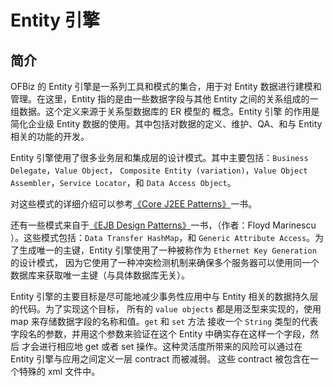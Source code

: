 # Entity 引擎

## 简介

OFBiz 的 Entity 引擎是一系列工具和模式的集合，用于对 Entity 数据进行建模和管理。在这里，Entity
指的是由一些数据字段与其他 Entity 之间的关系组成的一组数据。这个定义来源于关系型数据库的 ER 模型的
概念。Entity 引擎 的作用是简化企业级 Entity 数据的使用。其中包括对数据的定义、维护、QA、和与 Entity
相关的功能的开发。

Entity 引擎使用了很多业务层和集成层的设计模式。其中主要包括：`Business Delegate`，`Value Object`，
`Composite Entity (variation)`，`Value Object Assembler`，`Service Locator`，和 `Data Access Object`。

对这些模式的详细介绍可以参考[《Core J2EE Patterns》](http://www.corej2eepatterns.com/BusinessDelegate.htm)一书。

还有一些模式来自于[《EJB Design Patterns》](http://www.theserverside.com/news/1369776/Free-Book-EJB-Design-Patterns)一书，（作者：Floyd Marinescu ）。这些模式包括：`Data Transfer HashMap`，和 `Generic Attribute Access`。为了生成唯一的主键，Entity 引擎使用了一种被称作为 `Ethernet Key Generation` 的设计模式，
因为它使用了一种冲突检测机制来确保多个服务器可以使用同一个数据库来获取唯一主键（与具体数据库无关）。

Entity 引擎的主要目标是尽可能地减少事务性应用中与 Entity 相关的数据持久层的代码。为了实现这个目标，
所有的 `value objects` 都是用泛型来实现的，使用 map 来存储数据字段的名称和值。`get` 和 `set` 方法
接收一个 `String` 类型的代表字段名的参数，并用这个参数来验证在这个 Entity 中确实存在这样一个字段，然后
才会进行相应地 get 或者 set 操作。这种灵活度所带来的风险可以通过在Entity 引擎与应用之间定义一层 contract 而被减弱。
这些 contract 被包含在一个特殊的 xml 文件中。
